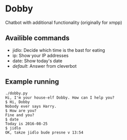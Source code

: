 # Dobby
Chatbot with additional functionality (originally for xmpp)

## Availible commands

- jidlo: Decide which time is the bast for eating
- ip: Show your IP addresses
- date: Show today's date
- _default_: Answer from cleverbot

## Example running
```
./dobby.py 
Hi, I'm your house-elf Dobby. How can I help you?
$ Hi, Dobby
Nobody ever says Harry.
$ How are you?
Fine and you?
$ date
Today is 2016-08-25
$ jidlo
OK, takze jidlo bude presne v 13:54
```
